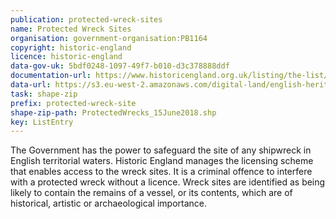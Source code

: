 ```yaml
---
publication: protected-wreck-sites
name: Protected Wreck Sites
organisation: government-organisation:PB1164
copyright: historic-england
licence: historic-england
data-gov-uk: 5bdf0248-1097-49f7-b010-d3c378888ddf
documentation-url: https://www.historicengland.org.uk/listing/the-list/data-downloads
data-url: https://s3.eu-west-2.amazonaws.com/digital-land/english-heritage/2018-06-15/Protected+Wreck+Sites+(England).zip
task: shape-zip
prefix: protected-wreck-site
shape-zip-path: ProtectedWrecks_15June2018.shp
key: ListEntry
---
```


The Government has the power to safeguard the site of any shipwreck in English territorial waters. Historic England manages the licensing scheme that enables access to the wreck sites. It is a criminal offence to interfere with a protected wreck without a licence. Wreck sites are identified as being likely to contain the remains of a vessel, or its contents, which are of historical, artistic or archaeological importance. 
